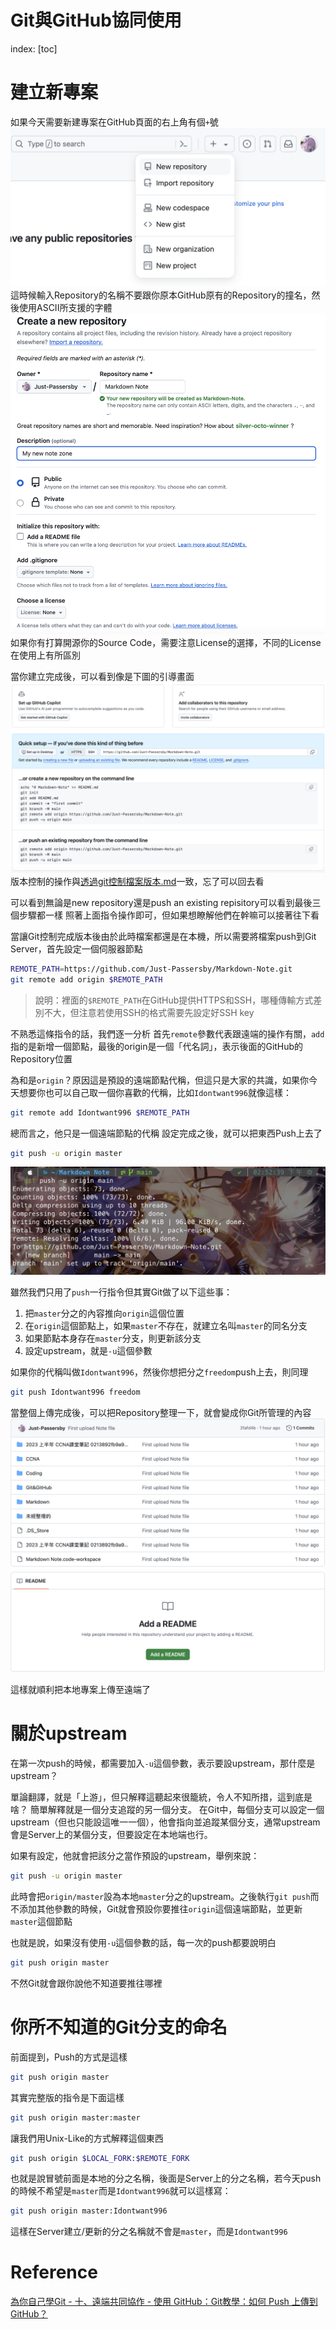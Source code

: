 # Git與GitHub協同使用

index:
[toc]

# 建立新專案
如果今天需要新建專案在GitHub頁面的右上角有個`+`號![](../Pictures/New_repository.png)
這時候輸入Repository的名稱不要跟你原本GitHub原有的Repository的撞名，然後使用ASCII所支援的字體![](../Pictures/New_repository_setting.png)
如果你有打算開源你的Source Code，需要注意License的選擇，不同的License在使用上有所區別

當你建立完成後，可以看到像是下圖的引導畫面![Quick setup](../Pictures/Repository_setup.png)
版本控制的操作與[透過git控制檔案版本.md](透過git控制檔案版本.md)一致，忘了可以回去看

可以看到無論是new repository還是push an existing repisitory可以看到最後三個步驟都一樣
照著上面指令操作即可，但如果想瞭解他們在幹嘛可以接著往下看

當讓Git控制完成版本後由於此時檔案都還是在本機，所以需要將檔案push到Git Server，首先設定一個伺服器節點
```bash
REMOTE_PATH=https://github.com/Just-Passersby/Markdown-Note.git
git remote add origin $REMOTE_PATH
```
> 說明：裡面的`$REMOTE_PATH`在GitHub提供HTTPS和SSH，哪種傳輸方式差別不大，但注意若使用SSH的格式需要先設定好SSH key

不熟悉這條指令的話，我們逐一分析
首先`remote`參數代表跟遠端的操作有關，`add`指的是新增一個節點，最後的origin是一個「代名詞」，表示後面的GitHub的Repository位置

為和是`origin`？原因這是預設的遠端節點代稱，但這只是大家的共識，如果你今天想要你也可以自己取一個你喜歡的代稱，比如`Idontwant996`就像這樣：
```bash
git remote add Idontwant996 $REMOTE_PATH
```
總而言之，他只是一個遠端節點的代稱
設定完成之後，就可以把東西Push上去了
```bash
git push -u origin master
```
![](../Pictures/git_first_push.png)

雖然我們只用了`push`一行指令但其實Git做了以下這些事：
1. 把`master`分之的內容推向`origin`這個位置
2. 在`origin`這個節點上，如果`master`不存在，就建立名叫`master`的同名分支
3. 如果節點本身存在`master`分支，則更新該分支
4. 設定upstream，就是`-u`這個參數

如果你的代稱叫做`Idontwant996`，然後你想把分之`freedom`push上去，則同理
```bash
git push Idontwant996 freedom
```

當整個上傳完成後，可以把Repository整理一下，就會變成你Git所管理的內容![](../Pictures/push_on_GitHub_later.png)

這樣就順利把本地專案上傳至遠端了

# 關於upstream
在第一次push的時候，都需要加入`-u`這個參數，表示要設upstream，那什麼是upstream？

單論翻譯，就是「上游」，但只解釋這聽起來很籠統，令人不知所措，這到底是啥？
簡單解釋就是一個分支追蹤的另一個分支。
在Git中，每個分支可以設定一個upstream（但也只能設這唯一一個），他會指向並追蹤某個分支，通常upstream會是Server上的某個分支，但要設定在本地端也行。

如果有設定，他就會把該分之當作預設的upstream，舉例來說：
```bash
git push -u origin master
```
此時會把`origin/master`設為本地`master`分之的upstream。之後執行`git push`而不添加其他參數的時候，Git就會預設你要推往`origin`這個遠端節點，並更新`master`這個節點

也就是說，如果沒有使用`-u`這個參數的話，每一次的push都要說明白
```bash
git push origin master
```
不然Git就會跟你說他不知道要推往哪裡

# 你所不知道的Git分支的命名
前面提到，Push的方式是這樣
```bash
git push origin master
```
其實完整版的指令是下面這樣
```bash
git push origin master:master
```
讓我們用Unix-Like的方式解釋這個東西
```bash
git push origin $LOCAL_FORK:$REMOTE_FORK
```
也就是說冒號前面是本地的分之名稱，後面是Server上的分之名稱，若今天push的時候不希望是`master`而是`Idontwant996`就可以這樣寫：
```bash
git push origin master:Idontwant996
```
這樣在Server建立/更新的分之名稱就不會是`master`，而是`Idontwant996`

# Reference
[為你自己學Git - 十、遠端共同協作 - 使用 GitHub：Git教學：如何 Push 上傳到 GitHub？](https://gitbook.tw/chapters/github/push-to-github#google_vignette)
